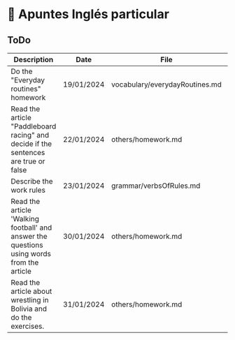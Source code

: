 # 📝 Apuntes Inglés particular

## ToDo 

| Description |  Date | File | Observations | 
| ----------- | ----------- | ----------- | ----------- | 
| Do the "Everyday routines" homework | 19/01/2024 | vocabulary/everydayRoutines.md | Completed |
| Read the article "Paddleboard racing" and decide if the sentences are true or false | 22/01/2024 | others/homework.md | Completed |
| Describe the work rules | 23/01/2024 | grammar/verbsOfRules.md | Completed |
| Read the article 'Walking football' and answer the questions using words from the article | 30/01/2024 | others/homework.md |  |
| Read the article about wrestling in Bolivia and do the exercises. | 31/01/2024 | others/homework.md |  |
